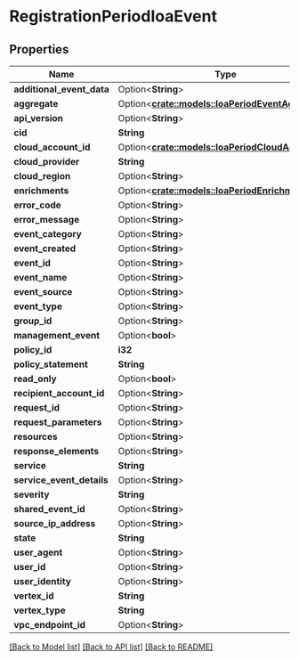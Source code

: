 # RegistrationPeriodIoaEvent

## Properties

Name | Type | Description | Notes
------------ | ------------- | ------------- | -------------
**additional_event_data** | Option<**String**> |  | [optional]
**aggregate** | Option<[**crate::models::IoaPeriodEventAggregate**](ioa.EventAggregate.md)> |  | [optional]
**api_version** | Option<**String**> |  | [optional]
**cid** | **String** |  |
**cloud_account_id** | Option<[**crate::models::IoaPeriodCloudAccountId**](ioa.CloudAccountID.md)> |  | [optional]
**cloud_provider** | **String** |  |
**cloud_region** | Option<**String**> |  | [optional]
**enrichments** | Option<[**crate::models::IoaPeriodEnrichments**](ioa.Enrichments.md)> |  | [optional]
**error_code** | Option<**String**> |  | [optional]
**error_message** | Option<**String**> |  | [optional]
**event_category** | Option<**String**> |  | [optional]
**event_created** | Option<**String**> |  | [optional]
**event_id** | Option<**String**> |  | [optional]
**event_name** | Option<**String**> |  | [optional]
**event_source** | Option<**String**> |  | [optional]
**event_type** | Option<**String**> |  | [optional]
**group_id** | Option<**String**> |  | [optional]
**management_event** | Option<**bool**> |  | [optional]
**policy_id** | **i32** |  |
**policy_statement** | **String** |  |
**read_only** | Option<**bool**> |  | [optional]
**recipient_account_id** | Option<**String**> |  | [optional]
**request_id** | Option<**String**> |  | [optional]
**request_parameters** | Option<**String**> |  | [optional]
**resources** | Option<**String**> |  | [optional]
**response_elements** | Option<**String**> |  | [optional]
**service** | **String** |  |
**service_event_details** | Option<**String**> |  | [optional]
**severity** | **String** |  |
**shared_event_id** | Option<**String**> |  | [optional]
**source_ip_address** | Option<**String**> |  | [optional]
**state** | **String** |  |
**user_agent** | Option<**String**> |  | [optional]
**user_id** | Option<**String**> |  | [optional]
**user_identity** | Option<**String**> |  | [optional]
**vertex_id** | **String** |  |
**vertex_type** | **String** |  |
**vpc_endpoint_id** | Option<**String**> |  | [optional]

[[Back to Model list]](./README.md#documentation-for-models) [[Back to API list]](./README.md#documentation-for-api-endpoints) [[Back to README]](../README.md)
